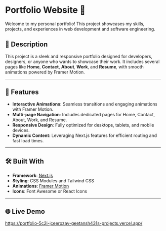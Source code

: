 # Portfolio Website 🌟

Welcome to my personal portfolio! This project showcases my skills, projects, and experiences in web development and software engineering.

## 📖 Description

This project is a sleek and responsive portfolio designed for developers, designers, or anyone who wants to showcase their work. It includes several pages like **Home**, **Contact**, **About**, **Work**, and **Resume**, with smooth animations powered by Framer Motion.

---

## 🚀 Features

- **Interactive Animations**: Seamless transitions and engaging animations with Framer Motion.
- **Multi-page Navigation**: Includes dedicated pages for Home, Contact, About, Work, and Resume.
- **Responsive Design**: Fully optimized for desktops, tablets, and mobile devices.
- **Dynamic Content**: Leveraging Next.js features for efficient routing and fast load times.

---

## 🛠️ Built With

- **Framework**: [Next.js](https://nextjs.org/)
- **Styling**: CSS Modules and Tailwind CSS
- **Animations**: [Framer Motion](https://www.framer.com/motion/)
- **Icons**: Font Awesome or React Icons 

---

## 🌐 Live Demo

https://portfolio-5c2i-jceerozav-geetansh431s-projects.vercel.app/
